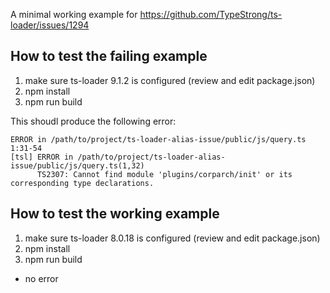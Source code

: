 A minimal working example for https://github.com/TypeStrong/ts-loader/issues/1294

## How to test the failing example

1. make sure ts-loader 9.1.2 is configured (review and edit package.json)
2. npm install
3. npm run build

This shoudl produce the following error:

```
ERROR in /path/to/project/ts-loader-alias-issue/public/js/query.ts
1:31-54
[tsl] ERROR in /path/to/project/ts-loader-alias-issue/public/js/query.ts(1,32)
      TS2307: Cannot find module 'plugins/corparch/init' or its corresponding type declarations.
```

## How to test the working example

1. make sure ts-loader 8.0.18 is configured (review and edit package.json)
2. npm install
3. npm run build

- no error

